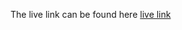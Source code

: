 The live link can be found here [live link](https://thorin-flask-app-chr-9c45370d879f.herokuapp.com/)




